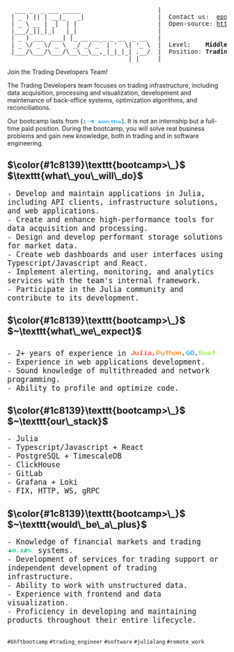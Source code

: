 <pre>
  ___ _  _ ___ _____                     |
 | _ ) || | __|_   _|                    |  Contact us:  <a href="mailto: epopova@bhft.com">epopova@bhft.com</a>
 | _ \ __ | _|  | |                      |  Open-source: <a href="https://github.com/bhftbootcamp">https://github.com/bhftbootcamp</a>
 |___/_||_|_|   |_|                      |
 | _ ) ___  ___| |_ __ __ _ _ __  _ __   |  
 | _ \/ _ \/ _ \  _/ _/ _` | '  \| '_ \  |  Level:    <b>Middle</b>
 |___/\___/\___/\__\__\__,_|_|_|_| .__/  |  Position: <b>Trading Software Engineer</b>
                                 |_|     |
</pre>

Join the Trading Developers Team!

The Trading Developers team focuses on trading infrastructure, including data acquisition, processing and visualization, development and maintenance of back-office systems, optimization algorithms, and reconciliations.

Our bootcamp lasts from (<img align=bottom src=/assets/1_4_months.gif height=12px>). It is not an internship but a full-time paid position. During the bootcamp, you will solve real business problems and gain new knowledge, both in trading and in software engineering.

<h2>$\color{#1c8139}\texttt{bootcamp>\_}$ $\texttt{what\_you\_will\_do}$</h2>

<div style="font-family: monospace; font-size: 1.2em;">
- Develop and maintain applications in Julia, including API clients, infrastructure solutions, and web applications.<br>
- Create and enhance high-performance tools for data acquisition and processing.<br>
- Design and develop performant storage solutions for market data.<br>
- Create web dashboards and user interfaces using Typescript/Javascript and React.<br>
- Implement alerting, monitoring, and analytics services with the team's internal framework.<br>
- Participate in the Julia community and contribute to its development.<br>
</div>

<h2>$\color{#1c8139}\texttt{bootcamp>\_}$ $~\texttt{what\_we\_expect}$</h2>

<div style="font-family: monospace; font-size: 1.2em;">
- 2+ years of experience in <img src=/assets/julia_python_go_rust.gif height=26px><br>
- Experience in web applications development.<br>
- Sound knowledge of multithreaded and network programming.<br>
- Ability to profile and optimize code.<br>
</div>

<h2>$\color{#1c8139}\texttt{bootcamp>\_}$ $~\texttt{our\_stack}$</h2>

<div style="font-family: monospace; font-size: 1.2em;">
- Julia<br>
- Typescript/Javascript + React<br>
- PostgreSQL + TimescaleDB<br>
- ClickHouse<br>
- GitLab<br>
- Grafana + Loki<br>
- FIX, HTTP, WS, gRPC<br>
</div>

<h2>$\color{#1c8139}\texttt{bootcamp>\_}$ $~\texttt{would\_be\_a\_plus}$</h2>

<div style="font-family: monospace; font-size: 1.2em;">
- Knowledge of financial markets and trading <img align=bottom src=/assets/bid_ask.gif height=12px> systems.<br>
- Development of services for trading support or independent development of trading infrastructure.<br>
- Ability to work with unstructured data.<br>
- Experience with frontend and data visualization.<br>
- Proficiency in developing and maintaining products throughout their entire lifecycle.<br>
</div>

##

`#bhftbootcamp` `#trading_engineer` `#software` `#julialang` `#remote_work`
